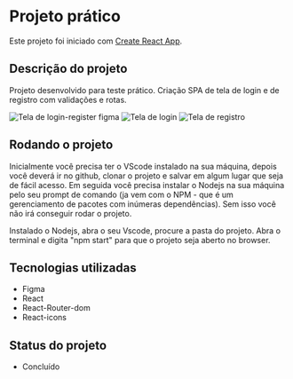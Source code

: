 # Projeto prático

Este projeto foi iniciado com [Create React App](https://github.com/facebook/create-react-app).

## Descrição do projeto

Projeto desenvolvido para teste prático. Criação SPA de tela de login e de registro com validações e rotas. 

![Tela de login-register figma](https://github.com/Jonathanos3/sistema-login/assets/96554601/54baa0be-c8be-4c54-8465-c6172b172453)
![Tela de login](https://github.com/Jonathanos3/sistema-login/assets/96554601/7571ea79-4c04-4662-8650-93ce50be3e2c)
![Tela de registro](https://github.com/Jonathanos3/sistema-login/assets/96554601/f3440900-9ff1-4043-8f26-964c29f980f7)


## 

## Rodando o projeto

Inicialmente você precisa ter o VScode instalado na sua máquina, depois você deverá ir no github, clonar o projeto e salvar em algum lugar que seja de fácil acesso. Em seguida você precisa instalar o Nodejs na sua máquina pelo seu prompt de comando (ja vem com o NPM - que é um gerenciamento de pacotes com inúmeras dependências). Sem isso você não irá conseguir rodar o projeto.

Instalado o Nodejs, abra o seu Vscode, procure a pasta do projeto. Abra o terminal e digita "npm start" para que o projeto seja aberto no browser.


## Tecnologias utilizadas

- Figma
- React
- React-Router-dom
- React-icons

## Status do projeto

- Concluído

